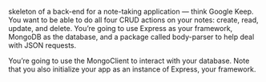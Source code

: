  skeleton of a back-end for a note-taking application — think Google Keep. You want to be able to do all four CRUD actions on your notes: create, read, update, and delete.
You’re going to use Express as your framework, MongoDB as the database, and a package called body-parser to help deal with JSON requests.

You’re going to use the MongoClient to interact with your database. Note that you also initialize your app as an instance of Express, your framework.

